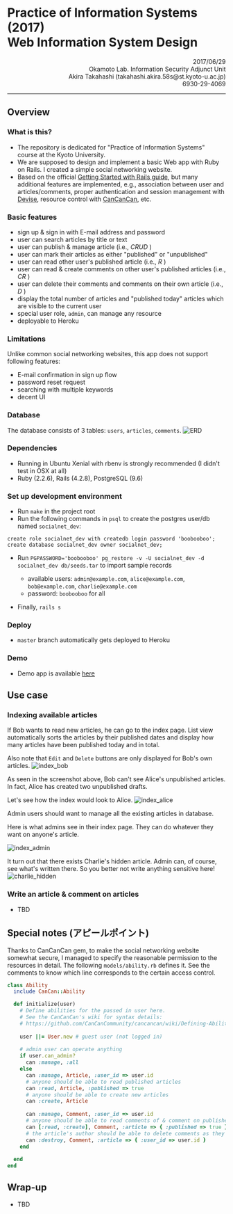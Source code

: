 # Practice of Information Systems (2017)  <br> Web Information System Design 

<p style="text-align: right;">
2017/06/29
<br>
Okamoto Lab. Information Security Adjunct Unit
<br>
Akira Takahashi (takahashi.akira.58s@st.kyoto-u.ac.jp)
<br>
6930-29-4069
</p>

----
## Overview
### What is this?
- The repository is dedicated for "Practice of Information Systems" course at the Kyoto University.
- We are supposed to design and implement a basic Web app with Ruby on Rails. I created a simple social networking website.
- Based on the official [Getting Started with Rails guide](http://edgeguides.rubyonrails.org/getting_started.html), but many additional features are implemented, e.g., association between user and articles/comments, proper authentication and session management with [Devise](https://github.com/plataformatec/devise), resource control with [CanCanCan](https://github.com/CanCanCommunity/cancancan), etc.

### Basic features
- sign up & sign in with E-mail address and password
- user can search articles by title or text
- user can publish & manage article (i.e., _CRUD_ )
- user can mark their articles as either "published" or "unpublished"
- user can read other user's published article (i.e., _R_ )
- user can read & create comments on other user's published articles (i.e., _CR_ )
- user can delete their comments and comments on their own article (i.e., _D_ )
- display the total number of articles and "published today" articles which are visible to the current user
- special user role, `admin`, can manage any resource
- deployable to Heroku

### Limitations
Unlike common social networking websites, this app does not support following features:
- E-mail confirmation in sign up flow
- password reset request
- searching with multiple keywords
- decent UI

### Database
The database consists of 3 tables: `users`, `articles`, `comments`. 
![ERD](doc/erd.png)

### Dependencies
- Running in Ubuntu Xenial with rbenv is strongly recommended (I didn't test in OSX at all)
- Ruby (2.2.6), Rails (4.2.8), PostgreSQL (9.6)

### Set up development environment
- Run `make` in the project root
- Run the following commands in `psql` to create the postgres user/db named `socialnet_dev`:
```
create role socialnet_dev with createdb login password 'boobooboo';
create database socialnet_dev owner socialnet_dev;
```

- Run `PGPASSWORD='boobooboo' pg_restore -v -U socialnet_dev -d socialnet_dev db/seeds.tar` to import sample records
  - available users: `admin@example.com`, `alice@example.com`, `bob@example.com`, `charlie@example.com`
  - password: `boobooboo` for all
  
- Finally, `rails s`

### Deploy
- `master` branch automatically gets deployed to Heroku 

### Demo
- Demo app is available [here](https://shrouded-stream-48188.herokuapp.comhttps://shrouded-stream-48188.herokuapp.com)


## Use case
### Indexing available articles
If Bob wants to read new articles, he can go to the index page. 
List view automatically sorts the articles by their published dates and display how many articles have been published today and in total.

Also note that `Edit` and `Delete` buttons are only displayed for Bob's own articles.
![index_bob](doc/index_bob.png)

As seen in the screenshot above, Bob can't see Alice's unpublished articles. In fact, Alice has created two unpublished drafts. 

Let's see how the index would look to Alice. 
![index_alice](doc/index_alice.png)

Admin users should want to manage all the existing articles in database.

Here is what admins see in their index page. They can do whatever they want on anyone's article.

![index_admin](doc/index_admin.png)

It turn out that there exists Charlie's hidden article. Admin can, of course, see what's written there.
So you better not write anything sensitive here!
![charlie_hidden](doc/charlie_hidden.png)


### Write an article & comment on articles
- TBD


## Special notes (アピールポイント)
Thanks to CanCanCan gem, to make the social networking website somewhat secure, 
I managed to specify the reasonable permission to the resources in detail. 
The following `models/ability.rb` defines it. 
See the comments to know which line corresponds to the certain access control.
```ruby
class Ability
  include CanCan::Ability

  def initialize(user)
    # Define abilities for the passed in user here.
    # See the CanCanCan's wiki for syntax details:
    # https://github.com/CanCanCommunity/cancancan/wiki/Defining-Abilities
    
    user ||= User.new # guest user (not logged in)
    
    # admin user can operate anything
    if user.can_admin?
      can :manage, :all
    else
      can :manage, Article, :user_id => user.id
      # anyone should be able to read published articles
      can :read, Article, :published => true
      # anyone should be able to create new articles
      can :create, Article
      
      can :manage, Comment, :user_id => user.id
      # anyone should be able to read comments of & comment on published articles
      can [:read, :create], Comment, :article => { :published => true }
      # the article's author should be able to delete comments as they wish
      can :destroy, Comment, :article => { :user_id => user.id }
    end
    
  end
end
```

## Wrap-up
- TBD
